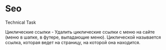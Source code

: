 # Seo
 Technical Task

Циклические ссылки - Удалить циклические ссылки с меню на сайте (меню в шапке, в футере, выпадающие меню). Циклической называется ссылка, которая ведет на страницу, на которой она находится.
